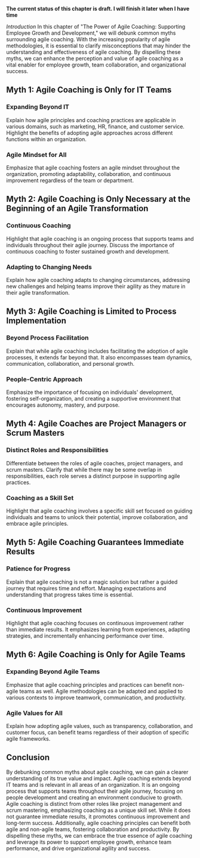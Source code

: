 **The current status of this chapter is draft. I will finish it later when I have time**

*Introduction* In this chapter of "The Power of Agile Coaching: Supporting Employee Growth and Development," we will debunk common myths surrounding agile coaching. With the increasing popularity of agile methodologies, it is essential to clarify misconceptions that may hinder the understanding and effectiveness of agile coaching. By dispelling these myths, we can enhance the perception and value of agile coaching as a vital enabler for employee growth, team collaboration, and organizational success.

Myth 1: Agile Coaching is Only for IT Teams
-------------------------------------------

### Expanding Beyond IT

Explain how agile principles and coaching practices are applicable in various domains, such as marketing, HR, finance, and customer service. Highlight the benefits of adopting agile approaches across different functions within an organization.

### Agile Mindset for All

Emphasize that agile coaching fosters an agile mindset throughout the organization, promoting adaptability, collaboration, and continuous improvement regardless of the team or department.

Myth 2: Agile Coaching is Only Necessary at the Beginning of an Agile Transformation
------------------------------------------------------------------------------------

### Continuous Coaching

Highlight that agile coaching is an ongoing process that supports teams and individuals throughout their agile journey. Discuss the importance of continuous coaching to foster sustained growth and development.

### Adapting to Changing Needs

Explain how agile coaching adapts to changing circumstances, addressing new challenges and helping teams improve their agility as they mature in their agile transformation.

Myth 3: Agile Coaching is Limited to Process Implementation
-----------------------------------------------------------

### Beyond Process Facilitation

Explain that while agile coaching includes facilitating the adoption of agile processes, it extends far beyond that. It also encompasses team dynamics, communication, collaboration, and personal growth.

### People-Centric Approach

Emphasize the importance of focusing on individuals' development, fostering self-organization, and creating a supportive environment that encourages autonomy, mastery, and purpose.

Myth 4: Agile Coaches are Project Managers or Scrum Masters
-----------------------------------------------------------

### Distinct Roles and Responsibilities

Differentiate between the roles of agile coaches, project managers, and scrum masters. Clarify that while there may be some overlap in responsibilities, each role serves a distinct purpose in supporting agile practices.

### Coaching as a Skill Set

Highlight that agile coaching involves a specific skill set focused on guiding individuals and teams to unlock their potential, improve collaboration, and embrace agile principles.

Myth 5: Agile Coaching Guarantees Immediate Results
---------------------------------------------------

### Patience for Progress

Explain that agile coaching is not a magic solution but rather a guided journey that requires time and effort. Managing expectations and understanding that progress takes time is essential.

### Continuous Improvement

Highlight that agile coaching focuses on continuous improvement rather than immediate results. It emphasizes learning from experiences, adapting strategies, and incrementally enhancing performance over time.

Myth 6: Agile Coaching is Only for Agile Teams
----------------------------------------------

### Expanding Beyond Agile Teams

Emphasize that agile coaching principles and practices can benefit non-agile teams as well. Agile methodologies can be adapted and applied to various contexts to improve teamwork, communication, and productivity.

### Agile Values for All

Explain how adopting agile values, such as transparency, collaboration, and customer focus, can benefit teams regardless of their adoption of specific agile frameworks.

Conclusion
----------

By debunking common myths about agile coaching, we can gain a clearer understanding of its true value and impact. Agile coaching extends beyond IT teams and is relevant in all areas of an organization. It is an ongoing process that supports teams throughout their agile journey, focusing on people development and creating an environment conducive to growth. Agile coaching is distinct from other roles like project management and scrum mastering, emphasizing coaching as a unique skill set. While it does not guarantee immediate results, it promotes continuous improvement and long-term success. Additionally, agile coaching principles can benefit both agile and non-agile teams, fostering collaboration and productivity. By dispelling these myths, we can embrace the true essence of agile coaching and leverage its power to support employee growth, enhance team performance, and drive organizational agility and success.

